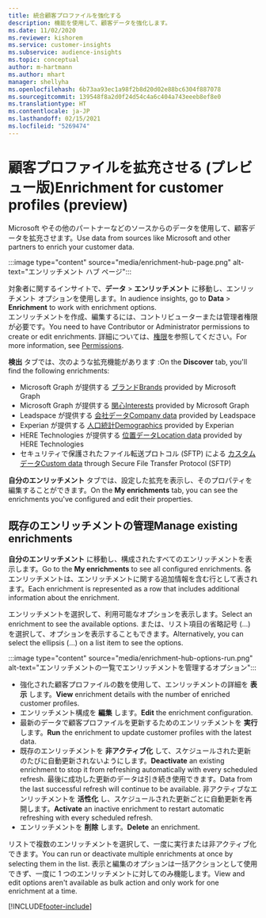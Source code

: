 ```yaml
---
title: 統合顧客プロファイルを強化する
description: 機能を使用して、顧客データを強化します。
ms.date: 11/02/2020
ms.reviewer: kishorem
ms.service: customer-insights
ms.subservice: audience-insights
ms.topic: conceptual
author: m-hartmann
ms.author: mhart
manager: shellyha
ms.openlocfilehash: 6b73aa93ec1a98f2b8d20d02e88bc6304f887078
ms.sourcegitcommit: 139548f8a2d0f24d54c4a6c404a743eeeb8ef8e0
ms.translationtype: HT
ms.contentlocale: ja-JP
ms.lasthandoff: 02/15/2021
ms.locfileid: "5269474"
---
```

# <a name="enrichment-for-customer-profiles-preview"></a><span data-ttu-id="08047-103">顧客プロファイルを拡充させる (プレビュー版)</span><span class="sxs-lookup"><span data-stu-id="08047-103">Enrichment for customer profiles (preview)</span></span>

<span data-ttu-id="08047-104">Microsoft やその他のパートナーなどのソースからのデータを使用して、顧客データを拡充させます。</span><span class="sxs-lookup"><span data-stu-id="08047-104">Use data from sources like Microsoft and other partners to enrich your customer data.</span></span>

:::image type="content" source="media/enrichment-hub-page.png" alt-text="エンリッチメント ハブ ページ":::

<span data-ttu-id="08047-106">対象者に関するインサイトで、**データ** > **エンリッチメント** に移動し、エンリッチメント オプションを使用します。</span><span class="sxs-lookup"><span data-stu-id="08047-106">In audience insights, go to **Data** > **Enrichment** to work with enrichment options.</span></span>    
<span data-ttu-id="08047-107">エンリッチメントを作成、編集するには、コントリビューターまたは管理者権限が必要です。</span><span class="sxs-lookup"><span data-stu-id="08047-107">You need to have Contributor or Administrator permissions to create or edit enrichments.</span></span> <span data-ttu-id="08047-108">詳細については、[権限](permissions.md)を参照してください。</span><span class="sxs-lookup"><span data-stu-id="08047-108">For more information, see [Permissions](permissions.md).</span></span>

<span data-ttu-id="08047-109">**検出** タブでは、次のような拡充機能があります :</span><span class="sxs-lookup"><span data-stu-id="08047-109">On the **Discover** tab, you'll find the following enrichments:</span></span>

- <span data-ttu-id="08047-110">Microsoft Graph が提供する [ブランド](enrichment-microsoft-graph.md)</span><span class="sxs-lookup"><span data-stu-id="08047-110">[Brands](enrichment-microsoft-graph.md) provided by Microsoft Graph</span></span>
- <span data-ttu-id="08047-111">Microsoft Graph が提供する [関心](enrichment-microsoft-graph.md)</span><span class="sxs-lookup"><span data-stu-id="08047-111">[Interests](enrichment-microsoft-graph.md) provided by Microsoft Graph</span></span>
- <span data-ttu-id="08047-112">Leadspace が提供する [会社データ](enrichment-leadspace.md)</span><span class="sxs-lookup"><span data-stu-id="08047-112">[Company data](enrichment-leadspace.md) provided by Leadspace</span></span>
- <span data-ttu-id="08047-113">Experian が提供する [人口統計](enrichment-experian.md)</span><span class="sxs-lookup"><span data-stu-id="08047-113">[Demographics](enrichment-experian.md) provided by Experian</span></span>
- <span data-ttu-id="08047-114">HERE Technologies が提供する [位置データ](enrichment-here.md)</span><span class="sxs-lookup"><span data-stu-id="08047-114">[Location data](enrichment-here.md) provided by HERE Technologies</span></span>
- <span data-ttu-id="08047-115">セキュリティで保護されたファイル転送プロトコル (SFTP) による [カスタム データ](enrichment-SFTP-custom-import.md)</span><span class="sxs-lookup"><span data-stu-id="08047-115">[Custom data](enrichment-SFTP-custom-import.md) through Secure File Transfer Protocol (SFTP)</span></span>

<span data-ttu-id="08047-116">**自分のエンリッチメント** タブでは、設定した拡充を表示し、そのプロパティを編集することができます。</span><span class="sxs-lookup"><span data-stu-id="08047-116">On the **My enrichments** tab, you can see the enrichments you've configured and edit their properties.</span></span>

## <a name="manage-existing-enrichments"></a><span data-ttu-id="08047-117">既存のエンリッチメントの管理</span><span class="sxs-lookup"><span data-stu-id="08047-117">Manage existing enrichments</span></span>

<span data-ttu-id="08047-118">**自分のエンリッチメント** に移動し、構成されたすべてのエンリッチメントを表示します。</span><span class="sxs-lookup"><span data-stu-id="08047-118">Go to the **My enrichments** to see all configured enrichments.</span></span> <span data-ttu-id="08047-119">各エンリッチメントは、エンリッチメントに関する追加情報を含む行として表されます。</span><span class="sxs-lookup"><span data-stu-id="08047-119">Each enrichment is represented as a row that includes additional information about the enrichment.</span></span>

<span data-ttu-id="08047-120">エンリッチメントを選択して、利用可能なオプションを表示します。</span><span class="sxs-lookup"><span data-stu-id="08047-120">Select an enrichment to see the available options.</span></span> <span data-ttu-id="08047-121">または、リスト項目の省略記号 (...) を選択して、オプションを表示することもできます。</span><span class="sxs-lookup"><span data-stu-id="08047-121">Alternatively, you can select the ellipsis (...) on a list item to see the options.</span></span>

:::image type="content" source="media/enrichment-hub-options-run.png" alt-text="エンリッチメントの一覧でエンリッチメントを管理するオプション":::

- <span data-ttu-id="08047-123">強化された顧客プロファイルの数を使用して、エンリッチメントの詳細を **表示** します。</span><span class="sxs-lookup"><span data-stu-id="08047-123">**View** enrichment details with the number of enriched customer profiles.</span></span>
- <span data-ttu-id="08047-124">エンリッチメント構成を **編集** します。</span><span class="sxs-lookup"><span data-stu-id="08047-124">**Edit** the enrichment configuration.</span></span>
- <span data-ttu-id="08047-125">最新のデータで顧客プロファイルを更新するためのエンリッチメントを **実行** します。</span><span class="sxs-lookup"><span data-stu-id="08047-125">**Run** the enrichment to update customer profiles with the latest data.</span></span>
- <span data-ttu-id="08047-126">既存のエンリッチメントを **非アクティブ化** して、スケジュールされた更新のたびに自動更新されないようにします。</span><span class="sxs-lookup"><span data-stu-id="08047-126">**Deactivate** an existing enrichment to stop it from refreshing automatically with every scheduled refresh.</span></span> <span data-ttu-id="08047-127">最後に成功した更新のデータは引き続き使用できます。</span><span class="sxs-lookup"><span data-stu-id="08047-127">Data from the last successful refresh will continue to be available.</span></span> <span data-ttu-id="08047-128">非アクティブなエンリッチメントを **活性化** し、スケジュールされた更新ごとに自動更新を再開します。</span><span class="sxs-lookup"><span data-stu-id="08047-128">**Activate** an inactive enrichment to restart automatic refreshing with every scheduled refresh.</span></span>
- <span data-ttu-id="08047-129">エンリッチメントを **削除** します。</span><span class="sxs-lookup"><span data-stu-id="08047-129">**Delete** an enrichment.</span></span>

<span data-ttu-id="08047-130">リストで複数のエンリッチメントを選択して、一度に実行または非アクティブ化できます。</span><span class="sxs-lookup"><span data-stu-id="08047-130">You can run or deactivate multiple enrichments at once by selecting them in the list.</span></span> <span data-ttu-id="08047-131">表示と編集のオプションは一括アクションとして使用できず、一度に 1 つのエンリッチメントに対してのみ機能します。</span><span class="sxs-lookup"><span data-stu-id="08047-131">View and edit options aren't available as bulk action and only work for one enrichment at a time.</span></span>


[!INCLUDE[footer-include](../includes/footer-banner.md)]